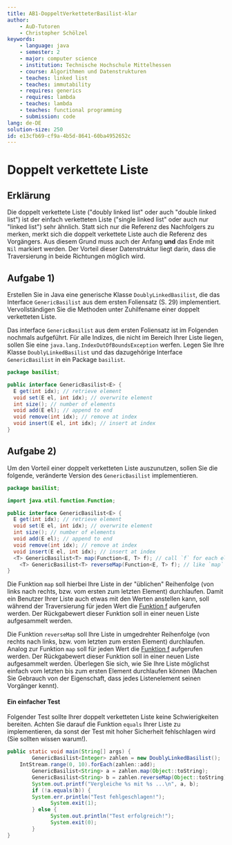 ```yaml
---
title: AB1-DoppeltVerketteterBasilist-klar
author:
    - AuD-Tutoren
    - Christopher Schölzel
keywords:
    - language: java
    - semester: 2
    - major: computer science
    - institution: Technische Hochschule Mittelhessen
    - course: Algorithmen und Datenstrukturen
    - teaches: linked list
    - teaches: immutability
    - requires: generics
    - requires: lambda
    - teaches: lambda
    - teaches: functional programming
    - submission: code
lang: de-DE
solution-size: 250
id: e13cfb69-cf9a-4b5d-8641-60ba4952652c
---
```


# Doppelt verkettete Liste

## Erklärung

Die doppelt verkettete Liste ("doubly linked list" oder auch "double linked list") ist der einfach verketteten Liste ("single linked list" oder auch nur "linked list") sehr ähnlich. Statt sich nur die Referenz des Nachfolgers zu merken, merkt sich die doppelt verkettete Liste auch die Referenz des Vorgängers. Aus diesem Grund muss auch der Anfang **und** das Ende mit `Nil` markiert werden. Der Vorteil dieser Datenstruktur liegt darin, dass die Traversierung in beide Richtungen möglich wird.

## Aufgabe 1)

Erstellen Sie in Java eine generische Klasse `DoublyLinkedBasilist`, die das Interface `GenericBasilist` aus dem ersten Foliensatz (S. 29) implementiert. Vervollständigen Sie die Methoden unter Zuhilfename einer doppelt verketteten Liste.

Das interface `GenericBasilist` aus dem ersten Foliensatz ist im Folgenden nochmals aufgeführt. Für alle Indizes, die nicht im Bereich Ihrer Liste liegen, sollen Sie eine `java.lang.IndexOutOfBoundsException` werfen. Legen Sie Ihre Klasse `DoublyLinkedBasilist` und das dazugehörige Interface `GenericBasilist` in ein Package `basilist`.

```java
package basilist;

public interface GenericBasilist<E> {
  E get(int idx); // retrieve element
  void set(E el, int idx); // overwrite element
  int size(); // number of elements
  void add(E el); // append to end
  void remove(int idx); // remove at index
  void insert(E el, int idx); // insert at index
}
```

## Aufgabe 2)

Um den Vorteil einer doppelt verketteten Liste auszunutzen, sollen Sie die folgende, veränderte Version des `GenericBasilist` implementieren.

```java
package basilist;

import java.util.function.Function;

public interface GenericBasilist<E> {
  E get(int idx); // retrieve element
  void set(E el, int idx); // overwrite element
  int size(); // number of elements
  void add(E el); // append to end
  void remove(int idx); // remove at index
  void insert(E el, int idx); // insert at index
  <T> GenericBasilist<T> map(Function<E, T> f); // call `f` for each element and return a mapped list
	<T> GenericBasilist<T> reverseMap(Function<E, T> f); // like `map` but traverse in reverse order
}
```

Die Funktion `map` soll hierbei Ihre Liste in der "üblichen" Reihenfolge (von links nach rechts, bzw. vom ersten zum letzten Element) durchlaufen. Damit ein Benutzer Ihrer Liste auch etwas mit den Werten anstellen kann, soll während der Traversierung für jeden Wert die [Funktion f](https://docs.oracle.com/javase/8/docs/api/java/util/function/Function.html) aufgerufen werden. Der Rückgabewert dieser Funktion soll in einer neuen Liste aufgesammelt werden.

Die Funktion `reverseMap` soll Ihre Liste in umgedrehter Reihenfolge (von rechts nach links, bzw. vom letzten zum ersten Element) durchlaufen. Analog zur Funktion `map` soll für jeden Wert die [Funktion f](https://docs.oracle.com/javase/8/docs/api/java/util/function/Function.html) aufgerufen werden. Der Rückgabewert dieser Funktion soll in einer neuen Liste aufgesammelt werden. Überlegen Sie sich, wie Sie Ihre Liste möglichst einfach vom letzten bis zum ersten Element durchlaufen können (Machen Sie Gebrauch von der Eigenschaft, dass jedes Listenelement seinen Vorgänger kennt).

#### Ein einfacher Test

Folgender Test sollte Ihrer doppelt verketteten Liste keine Schwierigkeiten bereiten. Achten Sie darauf die Funktion `equals` Ihrer Liste zu implementieren, da sonst der Test mit hoher Sicherheit fehlschlagen wird (Sie sollten wissen warum!).

```java
public static void main(String[] args) {
		GenericBasilist<Integer> zahlen = new DoublyLinkedBasilist();
    IntStream.range(0, 10).forEach(zahlen::add);
		GenericBasilist<String> a = zahlen.map(Object::toString);
		GenericBasilist<String> b = zahlen.reverseMap(Object::toString);
		System.out.printf("Vergleiche %s mit %s ...\n", a, b);
		if (!a.equals(b)) {
        System.err.println("Test fehlgeschlagen!");
			  System.exit(1);
		} else {
			  System.out.println("Test erfolgreich!");
			  System.exit(0);
		}
}
```

